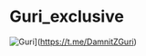 # Guri_exclusive
![Guri](https://telegra.ph/file/d6da181584af4ea4a784d.jpg)](https://t.me/DamnitZGuri)
